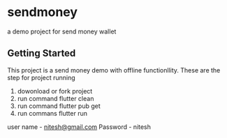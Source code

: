 # sendmoney

a demo project for send money wallet

## Getting Started

This project is a send money demo with offline functionllity.
These are the step for project running 
1. dowonload or fork project
2. run command flutter clean
3. run command flutter pub get
4. run commans flutter run
   

user name - nitesh@gmail.com
Password - nitesh






